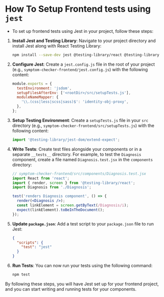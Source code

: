 # How To Setup Frontend tests using `jest`

- To set up frontend tests using Jest in your project, follow these steps:

1. **Install Jest and Testing Library**:
   Navigate to your project directory and install Jest along with React Testing Library:

   ```sh
   npm install --save-dev jest @testing-library/react @testing-library/jest-dom
   ```

2. **Configure Jest**:
   Create a `jest.config.js` file in the root of your project (e.g., `symptom-checker-frontend/jest.config.js`) with the following content:

   ```js
   module.exports = {
     testEnvironment: 'jsdom',
     setupFilesAfterEnv: ['<rootDir>/src/setupTests.js'],
     moduleNameMapper: {
       '\\.(css|less|scss|sass)$': 'identity-obj-proxy',
     },
   };
   ```

3. **Setup Testing Environment**:
   Create a `setupTests.js` file in your `src` directory (e.g., `symptom-checker-frontend/src/setupTests.js`) with the following content:

   ```js
   import '@testing-library/jest-dom/extend-expect';
   ```

4. **Write Tests**:
   Create test files alongside your components or in a separate `__tests__` directory. For example, to test the `Diagnosis` component, create a file named `Diagnosis.test.jsx` in the `components` directory:

   ```jsx
   // symptom-checker-frontend/src/components/Diagnosis.test.jsx
   import React from 'react';
   import { render, screen } from '@testing-library/react';
   import Diagnosis from './Diagnosis';

   test('renders Diagnosis component', () => {
     render(<Diagnosis />);
     const linkElement = screen.getByText(/Diagnosis/i);
     expect(linkElement).toBeInTheDocument();
   });
   ```

5. **Update `package.json`**:
   Add a test script to your `package.json` file to run Jest:

   ```json
   {
     "scripts": {
       "test": "jest"
     }
   }
   ```

6. **Run Tests**:
   You can now run your tests using the following command:

   ```sh
   npm test
   ```

By following these steps, you will have Jest set up for your frontend project, and you can start writing and running tests for your components.